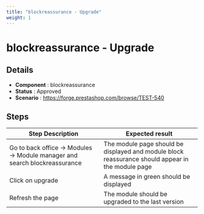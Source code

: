 ```yaml
---
title: "blockreassurance - Upgrade"
weight: 1
---
```


# blockreassurance - Upgrade
## Details
* **Component** : blockreassurance
* **Status** : Approved
* **Scenario** : https://forge.prestashop.com/browse/TEST-540

## Steps
| Step Description | Expected result |
| ----- | ----- |
| Go to back office -> Modules -> Module manager and search blockreassurance | The module page should be displayed and module block reassurance should appear in the module page |
| Click on upgrade | A message in green should be displayed |
| Refresh the page | The module should be upgraded to the last version |
